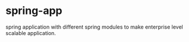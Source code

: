 # spring-app
spring application with different spring modules to make enterprise level scalable application. 
